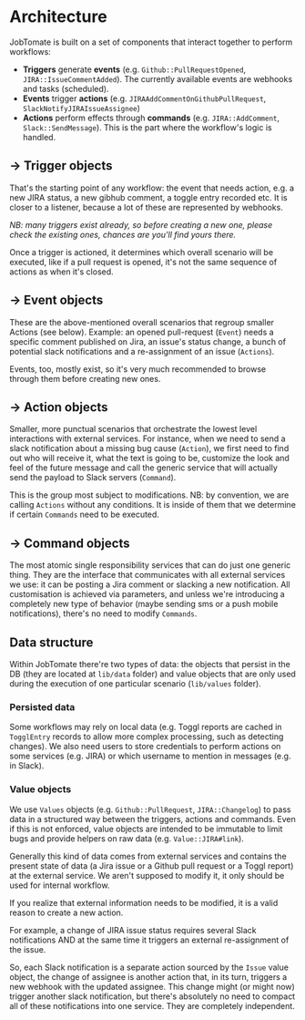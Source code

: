 # Architecture

JobTomate is built on a set of components that interact together to perform workflows:

- **Triggers** generate **events** (e.g. `Github::PullRequestOpened`, `JIRA::IssueCommentAdded`). The currently available events are webhooks and tasks (scheduled).
- **Events** trigger **actions** (e.g. `JIRAAddCommentOnGithubPullRequest`, `SlackNotifyJIRAIssueAssignee`)
- **Actions** perform effects through **commands** (e.g. `JIRA::AddComment`, `Slack::SendMessage`). This is the part where the workflow's logic is handled.

## -> Trigger objects

That's the starting point of any workflow: the event that needs action, e.g. a new JIRA status, a new gibhub comment, a toggle entry recorded etc. It is closer to a listener, because a lot of these are represented by webhooks. 

_NB: many triggers exist already, so before creating a new one, please check the existing ones, chances are you'll find yours there._

Once a trigger is actioned, it determines which overall scenario will be executed, like if a pull request is opened, it's not the same sequence of actions as when it's closed.

## -> Event objects

These are the above-mentioned overall scenarios that regroup smaller Actions (see below). Example: an opened pull-request (`Event`) needs a specific comment published on Jira, an issue's status change, a bunch of potential slack notifications and a re-assignment of an issue (`Actions`).

Events, too, mostly exist, so it's very much recommended to browse through them before creating new ones.

## -> Action objects

Smaller, more punctual scenarios that orchestrate the lowest level interactions with external services. For instance, when we need to send a slack notification about a missing bug cause (`Action`), we first need to find out who will receive it, what the text is going to be, customize the look and feel of the future message and call the generic service that will actually send the payload to Slack servers (`Command`).

This is the group most subject to modifications.
NB: by convention, we are calling `Actions` without any conditions. It is inside of them that we determine if certain `Commands` need to be executed.

## -> Command objects

The most atomic single responsibility services that can do just one generic thing. They are the interface that communicates with all external services we use: it can be posting a Jira comment or slacking a new notification. All customisation is achieved via parameters, and unless we're introducing a completely new type of behavior (maybe sending sms or a push mobile notifications), there's no need to modify `Commands`.

## Data structure

Within JobTomate there're two types of data: the objects that persist in the DB (they are located at `lib/data` folder) and value objects that are only used during the execution of one particular scenario (`lib/values` folder).

### Persisted data

Some workflows may rely on local data (e.g. Toggl reports are cached in `TogglEntry` records to allow more complex processing, such as detecting changes). We also need users to store credentials to perform actions on some services (e.g. JIRA) or which username to mention in messages (e.g. in Slack).

### Value objects

We use `Values` objects (e.g. `Github::PullRequest`, `JIRA::Changelog`) to pass data in a structured way between the triggers, actions and commands. Even if this is not enforced, value objects are intended to be immutable to limit bugs and provide helpers on raw data (e.g. `Value::JIRA#link`).

Generally this kind of data comes from external services and contains the present state of data (a Jira issue or a Github pull request or a Toggl report) at the external service. We aren't supposed to modify it, it only should be used for internal workflow. 

If you realize that external information needs to be modified, it is a valid reason to create a new action.

For example, a change of JIRA issue status requires several Slack notifications AND at the same time it triggers an external re-assignment of the issue. 

So, each Slack notification is a separate action sourced by the `Issue` value object, the change of assignee is another action that, in its turn, triggers a new webhook with the updated assignee. This change might (or might now) trigger another slack notification, but there's absolutely no need to compact all of these notifications into one service. They are completely independent.
